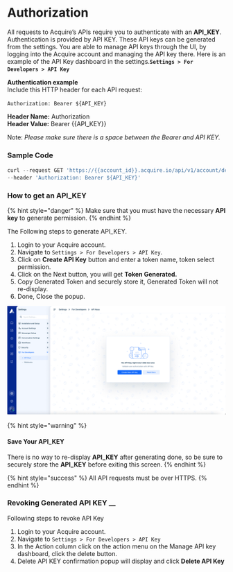 # Authorization

All requests to Acquire’s APIs require you to authenticate with an **API\_KEY**. Authentication is provided by API KEY. These API keys can be generated from the settings. You are able to manage API keys through the UI, by logging into the Acquire account and managing the API key there. Here is an example of the API Key dashboard in the settings.**`Settings > For Developers > API Key`**  
  
**Authentication example**  
Include this HTTP header for each API request:

`Authorization: Bearer ${API_KEY}`

**Header Name:** Authorization  
**Header Value:** Bearer {{API\_KEY}}

Note: _Please make sure there is a space between the Bearer and API KEY._

### **Sample Code**

```javascript
curl --request GET 'https://{{account_id}}.acquire.io/api/v1/account/department' \
--header 'Authorization: Bearer ${API_KEY}'
```

### **How to get an API\_KEY**

{% hint style="danger" %}
Make sure that you must have the necessary **API key** to generate permission.
{% endhint %}

The Following steps to generate API\_KEY.

1. Login to your Acquire account.
2. Navigate to `Settings > For Developers > API Key`.
3. Click on **Create API Key** button and enter a token name, token select permission.
4. Click on the Next button, you will get **Token Generated.**
5. Copy Generated Token and securely store it, Generated Token will not re-display.
6. Done, Close the popup.

![Settings &amp;gt; For Developers &amp;gt; API Key](../.gitbook/assets/apikey.gif)

{% hint style="warning" %}
#### Save Your API\_KEY

There is no way to re-display **API\_KEY** after generating done, so be sure to securely store the **API\_KEY** before exiting this screen.
{% endhint %}

{% hint style="success" %}
All API requests must be over HTTPS. 
{% endhint %}

### Revoking Generated API KEY __

Following steps to revoke API Key

1. Login to your Acquire account.
2. Navigate to `Settings > For Developers > API Key`
3. In the Action column click on the action menu on the Manage API key dashboard, click the delete button.
4. Delete API KEY confirmation popup will display and click **Delete API Key** 

 

